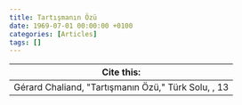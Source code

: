 ```yaml
---
title: Tartışmanın Özü
date: 1969-07-01 00:00:00 +0100
categories: [Articles]
tags: []
---
```




| Cite this:   |
|--------|
| Gérard Chaliand, "Tartışmanın Özü," Türk Solu, , 13 

